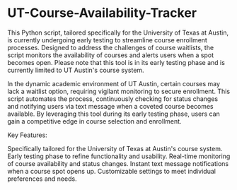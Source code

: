 # UT-Course-Availability-Tracker

This Python script, tailored specifically for the University of Texas at Austin, is currently undergoing early testing to streamline course enrollment processes. Designed to address the challenges of course waitlists, the script monitors the availability of courses and alerts users when a spot becomes open. Please note that this tool is in its early testing phase and is currently limited to UT Austin's course system.

In the dynamic academic environment of UT Austin, certain courses may lack a waitlist option, requiring vigilant monitoring to secure enrollment. This script automates the process, continuously checking for status changes and notifying users via text message when a coveted course becomes available. By leveraging this tool during its early testing phase, users can gain a competitive edge in course selection and enrollment.

Key Features:

Specifically tailored for the University of Texas at Austin's course system.
Early testing phase to refine functionality and usability.
Real-time monitoring of course availability and status changes.
Instant text message notifications when a course spot opens up.
Customizable settings to meet individual preferences and needs.
